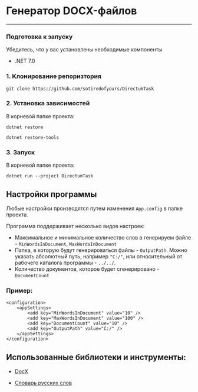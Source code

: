 ﻿# Генератор DOCX-файлов
___
### Подготовка к запуску
Убедитесь, что у вас установлены необходимые компоненты
- .NET 7.0 

### 1. Клонирование репоризтория
``git clone https://github.com/sotiredofyours/DirectumTask``

### 2. Установка зависимостей

В корневой папке проекта:

``dotnet restore``

``dotnet restore-tools``

### 3. Запуск

В корневой папке проекта:

``dotnet run --project DirectumTask``

## Настройки программы
Любые настройки производятся путем изменения `App.config` в папке проекта.

Программа поддерживает несколько видов настроек:
- Максимальное и минимальное количество слов в генерируем файле - `MinWordsInDocument`, `MaxWordsInDocument`
- Папка, в которую будут генерироваться файлы - `OutputPath`. 
Можно указать абсолютный путь, например `"C:/"`, или относительный от рабочего каталога программы - `../../`.
- Количество документов, которое будет сгенерировано - `DocumentCount`

### Пример:
`````<?xml version="1.0" encoding="utf-8" ?>
<configuration>
    <appSettings>
        <add key="MinWordsInDocument" value="10" />
        <add key="MaxWordsInDocument" value="100" />
        <add key="DocumentCount" value="10" />
        <add key="OutputPath" value="C:/" />
    </appSettings>
</configuration>
`````

## Использованные библиотеки и инструменты:
- [DocX][docx]

- [Словарь русских слов][dict] 

[docx]:https://github.com/xceedsoftware/DocX
[dict]:https://dim-studio.ru/seo/xrumer/178-baza-russkih-slov-371-000-slov.html
